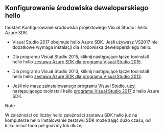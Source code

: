 ## <a name="setupdevenv"></a>Konfigurowanie środowiska deweloperskiego hello
toostart Konfigurowanie środowiska projektowego Visual Studio i hello Azure SDK.

* Visual Studio 2017 obejmuje hello Azure SDK. Jeśli używasz VS2017 nie dodatkowe wymaga instalacji dla środowiska deweloperskiego hello.
* Dla programu Visual Studio 2015, kliknij następujące łącze tooinstall hello hello [zestawu Azure SDK dla programu Visual Studio 2015](http://go.microsoft.com/fwlink/?linkid=518003).
* Dla programu Visual Studio 2013, kliknij następujące łącze tooinstall hello hello [zestawu Azure SDK dla programu Visual Studio 2013](http://go.microsoft.com/fwlink/?LinkID=324322).

* Jeśli nie masz zainstalowanego programu Visual Studio, użyj następującego tooinstall hello [programu Visual Studio 2017](https://www.visualstudio.com/) z hello Azure SDK.

> [!NOTE]
> W zależności od liczby hello zależności zestawu SDK hello już na komputerze hello Instalowanie zestawu SDK może zająć dużo czasu, od kilku minut tooa pół godziny lub dłużej.
>
>
